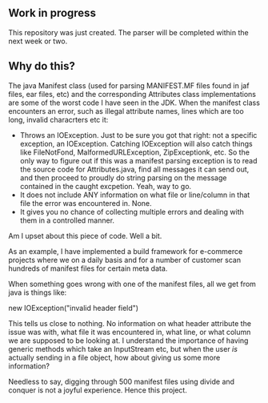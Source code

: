 Work in progress
----------------
This repository was just created. The parser will be completed within the 
next week or two. 

Why do this?
------------
The java Manifest class (used for parsing MANIFEST.MF files found in 
jaf files, ear files, etc) and the corresponding Attributes class implementations
are some of the worst code I have seen in the JDK. When the manifest class 
encounters an error, such as illegal attribute names, lines which are too 
long, invalid characrters etc it: 

* Throws an IOException. Just to be sure you got that right: not a specific exception, 
  an IOException. Catching IOException will also catch things like FileNotFond, 
  MalformedURLException, ZipExceptionk, etc. So the only way to figure out if this 
  was a manifest parsing exception is to read the source code for Attributes.java,
  find all messages it can send out, and then proceed to proudly do string parsing 
  on the message contained in the caught excpetion. Yeah, way to go.  
* It does not include ANY information on what file or line/column in 
  that file the error was encountered in. None.  
* It gives you no chance of collecting multiple errors and dealing with 
  them in a controlled manner.

Am I upset about this piece of code. Well a bit. 

As an example, I have implemented a build framework for e-commerce projects 
where we on a daily basis and for a number of customer scan hundreds of 
manifest files for certain meta data. 

When something goes wrong with one of the manifest files, all we get from java
is things like: 

  new IOException("invalid header field")

This tells us close to nothing. No information on what header attribute the issue
was with, what file it was encountered in, what line, or what column we are supposed
to be looking at. I understand the importance of having generic methods which take
an InputStream etc, but when the user _is_ actually sending in a file object, 
how about giving us some more information? 

Needless to say, digging through 500 manifest files using divide 
and conquer is not a joyful experience. Hence this project. 
